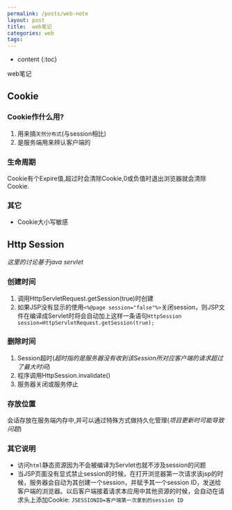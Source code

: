 ```yaml
---
permalink: /posts/web-note
layout: post
title:  web笔记
categories: web
tags:
---
```


* content
{:toc}

web笔记




## Cookie

### Cookie作什么用?
1. 用来搞`天然分布式`(与session相比)
2. 是服务端用来辨认客户端的

### 生命周期
Cookie有个Expire值,超过时会清除Cookie,0或负值时退出浏览器就会清除Cookie.

### 其它
* Cookie大小写敏感

## Http Session
*这里的讨论基于java servlet*

### 创建时间
1. 调用HttpServletRequest.getSession(true)时创建
2. 如果JSP没有显示的使用`<%@page session="false"%>`关闭session，则JSP文件在编译成Servlet时将会自动加上这样一条语句`HttpSession session=HttpServletRequest.getSession(true);`

### 删除时间
1. Session超时(*超时指的是服务器没有收到该Session所对应客户端的请求超过了最大时间*)
2. 程序调用HttpSession.invalidate()
3. 服务器关闭或服务停止

### 存放位置

会话存放在服务端内存中,并可以通过特殊方式做持久化管理(*项目更新时可能导致问题*)

### 其它说明
* 访问`html`静态资源因为不会被编译为Servlet也就不涉及session的问题
* 当JSP页面没有显式禁止session的时候，在打开浏览器第一次请求该jsp的时候，服务器会自动为其创建一个session，并赋予其一个session ID，发送给客户端的浏览器。以后客户端接着请求本应用中其他资源的时候，会自动在请求头上添加Cookie: `JSESSIONID=客户端第一次拿到的session ID`
